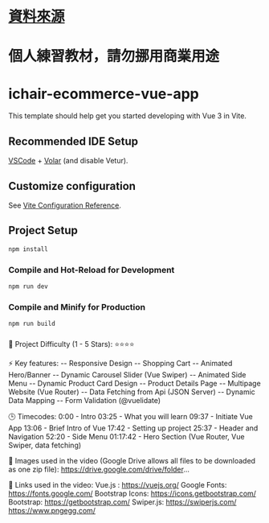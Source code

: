 # [資料來源](https://www.youtube.com/@DStudioTechnology)
# 個人練習教材，請勿挪用商業用途 
# ichair-ecommerce-vue-app

This template should help get you started developing with Vue 3 in Vite.

## Recommended IDE Setup

[VSCode](https://code.visualstudio.com/) + [Volar](https://marketplace.visualstudio.com/items?itemName=Vue.volar) (and disable Vetur).

## Customize configuration

See [Vite Configuration Reference](https://vitejs.dev/config/).

## Project Setup

```sh
npm install
```

### Compile and Hot-Reload for Development

```sh
npm run dev
```

### Compile and Minify for Production

```sh
npm run build
```
###
📢 Project Difficulty (1 - 5 Stars):
⭐️⭐️⭐️⭐️

⚡️ Key features:
-- Responsive Design
-- Shopping Cart
-- Animated Hero/Banner
-- Dynamic Carousel Slider (Vue Swiper)
-- Animated Side Menu
-- Dynamic Product Card Design
-- Product Details Page
-- Multipage Website (Vue Router)
-- Data Fetching from Api (JSON Server)
-- Dynamic Data Mapping
-- Form Validation (@vuelidate)

🕒 Timecodes:
0:00 - Intro
03:25 - What you will learn
09:37 - Initiate Vue App
13:06 - Brief Intro of Vue
17:42 - Setting up project
25:37 - Header and Navigation 
52:20 - Side Menu
01:17:42 - Hero Section (Vue Router, Vue Swiper, data fetching)

🎈 Images used in the video (Google Drive allows all files to be downloaded as one zip file):
https://drive.google.com/drive/folder...

🔗 Links used in the video:
Vue.js : https://vuejs.org/
Google Fonts: https://fonts.google.com/
Bootstrap Icons: https://icons.getbootstrap.com/
Bootstrap: https://getbootstrap.com/
Swiper.js: https://swiperjs.com/
https://www.pngegg.com/

